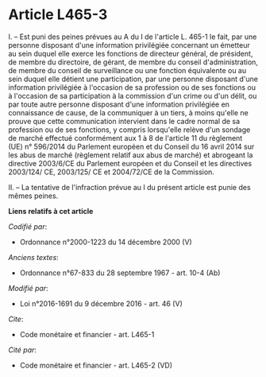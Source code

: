 # Article L465-3

I. – Est puni des peines prévues au A du I de l'article L. 465-1 le fait, par une personne disposant d'une information
privilégiée concernant un émetteur au sein duquel elle exerce les fonctions de directeur général, de président, de membre du
directoire, de gérant, de membre du conseil d'administration, de membre du conseil de surveillance ou une fonction
équivalente ou au sein duquel elle détient une participation, par une personne disposant d'une information privilégiée à
l'occasion de sa profession ou de ses fonctions ou à l'occasion de sa participation à la commission d'un crime ou d'un délit,
ou par toute autre personne disposant d'une information privilégiée en connaissance de cause, de la communiquer à un tiers, à
moins qu'elle ne prouve que cette communication intervient dans le cadre normal de sa profession ou de ses fonctions, y
compris lorsqu'elle relève d'un sondage de marché effectué conformément aux 1 à 8 de l'article 11 du règlement (UE) n°
596/2014 du Parlement européen et du Conseil du 16 avril 2014 sur les abus de marché (règlement relatif aux abus de marché)
et abrogeant la directive 2003/6/CE du Parlement européen et du Conseil et les directives 2003/124/ CE, 2003/125/ CE et
2004/72/CE de la Commission.

II. – La tentative de l'infraction prévue au I du présent article est punie des mêmes peines.

**Liens relatifs à cet article**

_Codifié par_:

  - Ordonnance n°2000-1223 du 14 décembre 2000 (V)

_Anciens textes_:

  - Ordonnance n°67-833 du 28 septembre 1967 - art. 10-4 (Ab)

_Modifié par_:

  - Loi n°2016-1691 du 9 décembre 2016 - art. 46 (V)

_Cite_:

  - Code monétaire et financier - art. L465-1

_Cité par_:

  - Code monétaire et financier - art. L465-2 (VD)

